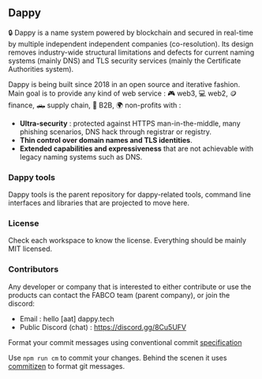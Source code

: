 ## Dappy

🔒 Dappy is a name system powered by blockchain and secured in real-time by multiple independent independent companies (co-resolution). Its design removes industry-wide structural limitations and defects for current naming systems (mainly DNS) and TLS security services (mainly the Certificate Authorities system).

Dappy is being built since 2018 in an open source and iterative fashion. Main goal is to provide any kind of web service : 🎮 web3, 💻 web2, 🪙 finance, 🛻 supply chain, 🤝 B2B, 🌍 non-profits with :
- **Ultra-security** : protected against HTTPS man-in-the-middle, many phishing scenarios, DNS hack through registrar or registry.
- **Thin control over domain names and TLS identities**.
- **Extended capabilities and expressiveness** that are not achievable with legacy naming systems such as DNS.

### Dappy tools

Dappy tools is the parent repository for dappy-related tools, command line interfaces and libraries that are projected to move here.

### License

Check each workspace to know the license. Everything should be mainly MIT licensed.

### Contributors

Any developer or company that is interested to either contribute or use the products can contact the FABCO team (parent company), or join the discord:
- Email : hello [aat] dappy.tech
- Public Discord (chat) : https://discord.gg/8Cu5UFV

Format your commit messages using conventional commit [specification](https://www.conventionalcommits.org/en/v1.0.0-beta.2/#specification)

Use `npm run cm` to commit your changes. Behind the scenen it uses [commitizen](https://github.com/commitizen/cz-cli) to format git messages.